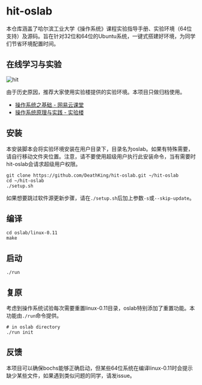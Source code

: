 hit-oslab
=========

本仓库涵盖了哈尔滨工业大学《操作系统》课程实验指导手册、实验环境（64位支持）及源码。旨在针对32位和64位的Ubuntu系统，一键式搭建好环境，为同学们节省环境配置时间。

## 在线学习与实验

![hit](https://cloud.githubusercontent.com/assets/895809/7827659/834a4424-045c-11e5-9442-43a73b8e6991.jpg)


由于历史原因，推荐大家使用实验楼提供的实验环境。本项目只做归档使用。

+ [操作系统之基础 - 网易云课堂](http://mooc.study.163.com/learn/HIT-1000002004?tid=1000002003#/learn/announce)
+ [操作系统原理与实践 - 实验楼](https://www.shiyanlou.com/courses/115)

## 安装

本安装脚本会将实验环境安装在用户目录下，目录名为oslab。如果有特殊需要，请自行移动文件夹位置。注意，请不要使用超级用户执行此安装命令，当有需要时hit-oslab会请求超级用户权限。

```shell
git clone https://github.com/DeathKing/hit-oslab.git ~/hit-oslab
cd ~/hit-oslab
./setup.sh
```
如果想要跳过软件源更新步骤，请在`./setup.sh`后加上参数`-s`或`--skip-update`。

## 编译
```shell
cd oslab/linux-0.11
make
```

## 启动
```shell
./run
```


## 复原

考虑到操作系统试验每次需要重置linux-0.11目录，oslab特别添加了重置功能。本功能由`./run`命令提供。

```shell
# in oslab directory
./run init
```

## 反馈

本项目可以确保bochs能够正确启动，但某些64位系统在编译linux-0.11时会提示缺少某些文件，如果遇到类似问题的同学，请发issue。
